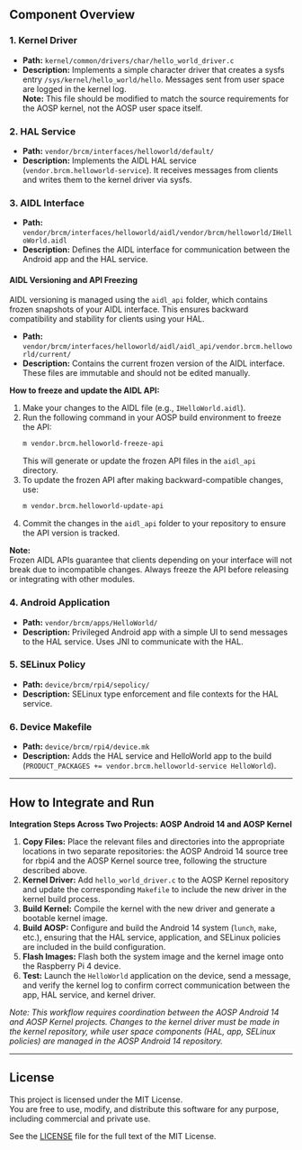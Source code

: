 ## Component Overview

### 1. Kernel Driver

- **Path:** `kernel/common/drivers/char/hello_world_driver.c`
- **Description:** Implements a simple character driver that creates a sysfs entry `/sys/kernel/hello_world/hello`. Messages sent from user space are logged in the kernel log.  
    **Note:** This file should be modified to match the source requirements for the AOSP kernel, not the AOSP user space itself.

### 2. HAL Service

- **Path:** `vendor/brcm/interfaces/helloworld/default/`
- **Description:** Implements the AIDL HAL service (`vendor.brcm.helloworld-service`). It receives messages from clients and writes them to the kernel driver via sysfs.

### 3. AIDL Interface

- **Path:** `vendor/brcm/interfaces/helloworld/aidl/vendor/brcm/helloworld/IHelloWorld.aidl`
- **Description:** Defines the AIDL interface for communication between the Android app and the HAL service.

#### AIDL Versioning and API Freezing

AIDL versioning is managed using the `aidl_api` folder, which contains frozen snapshots of your AIDL interface. This ensures backward compatibility and stability for clients using your HAL.

- **Path:** `vendor/brcm/interfaces/helloworld/aidl/aidl_api/vendor.brcm.helloworld/current/`
- **Description:** Contains the current frozen version of the AIDL interface. These files are immutable and should not be edited manually.

**How to freeze and update the AIDL API:**
1. Make your changes to the AIDL file (e.g., `IHelloWorld.aidl`).
2. Run the following command in your AOSP build environment to freeze the API:
   ```sh
   m vendor.brcm.helloworld-freeze-api
   ```
   This will generate or update the frozen API files in the `aidl_api` directory.
3. To update the frozen API after making backward-compatible changes, use:
   ```sh
   m vendor.brcm.helloworld-update-api
   ```
4. Commit the changes in the `aidl_api` folder to your repository to ensure the API version is tracked.

**Note:**  
Frozen AIDL APIs guarantee that clients depending on your interface will not break due to incompatible changes. Always freeze the API before releasing or integrating with other modules.

### 4. Android Application

- **Path:** `vendor/brcm/apps/HelloWorld/`
- **Description:** Privileged Android app with a simple UI to send messages to the HAL service. Uses JNI to communicate with the HAL.

### 5. SELinux Policy

- **Path:** `device/brcm/rpi4/sepolicy/`
- **Description:** SELinux type enforcement and file contexts for the HAL service.

### 6. Device Makefile

- **Path:** `device/brcm/rpi4/device.mk`
- **Description:** Adds the HAL service and HelloWorld app to the build (`PRODUCT_PACKAGES += vendor.brcm.helloworld-service HelloWorld`).

---

## How to Integrate and Run

**Integration Steps Across Two Projects: AOSP Android 14 and AOSP Kernel**

1. **Copy Files:** Place the relevant files and directories into the appropriate locations in two separate repositories: the AOSP Android 14 source tree for rbpi4 and the AOSP Kernel source tree, following the structure described above.
2. **Kernel Driver:** Add `hello_world_driver.c` to the AOSP Kernel repository and update the corresponding `Makefile` to include the new driver in the kernel build process.
3. **Build Kernel:** Compile the kernel with the new driver and generate a bootable kernel image.
4. **Build AOSP:** Configure and build the Android 14 system (`lunch`, `make`, etc.), ensuring that the HAL service, application, and SELinux policies are included in the build configuration.
5. **Flash Images:** Flash both the system image and the kernel image onto the Raspberry Pi 4 device.
6. **Test:** Launch the `HelloWorld` application on the device, send a message, and verify the kernel log to confirm correct communication between the app, HAL service, and kernel driver.

*Note: This workflow requires coordination between the AOSP Android 14 and AOSP Kernel projects. Changes to the kernel driver must be made in the kernel repository, while user space components (HAL, app, SELinux policies) are managed in the AOSP Android 14 repository.*

---

## License

This project is licensed under the MIT License.  
You are free to use, modify, and distribute this software for any purpose, including commercial and private use.

See the [LICENSE](LICENSE) file for the full text of the MIT License.